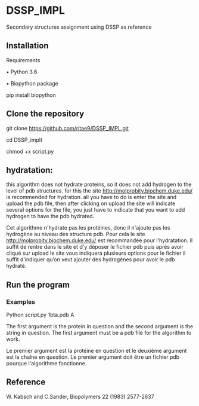 # DSSP_IMPL
Secondary structures assignment using DSSP as reference

## Installation
Requirements

•	Python 3.6

•	Biopython package

pip install biopython

## Clone the repository
git clone https://github.com/ritae9/DSSP_IMPL.git

cd DSSP_implt

chmod +x script.py

## hydratation: 
this algorithm does not hydrate proteins, so it does not add hydrogen to the level of pdb structures. for this the site http://molprobity.biochem.duke.edu/ is recommended for hydration. all you have to do is enter the site and upload the pdb file, then after clicking on upload the site will indicate several options for the file, you just have to indicate that you want to add hydrogen to have the pdb hydrated.

Cet algorithme n'hydrate pas les protéines, donc il n'ajoute pas les hydrogène au niveau des structure pdb. Pour cela le site http://molprobity.biochem.duke.edu/ est recommandée pour l'hydratation. Il suffit de rentre dans le site et d'y déposer le fichier pdb puis après avoir cliqué sur upload le site vous indiquera plusieurs options pour le fichier il suffit d'indiquer qu’on veut ajouter des hydrogènes pour avoir le pdb hydraté.

## Run the program
### Examples

Python script.py 1bta.pdb A

The first argument is the protein in question and the second argument is the string in question. The first argument must be a pdb file for the algorithm to work.

Le premier argument est la protéine en question et le deuxième argument est la chaîne en question. Le premier argument doit être un fichier pdb pourque l'algorithme fonctionne.

## Reference
W. Kabsch and C.Sander, Biopolymers 22 (1983) 2577-2637
